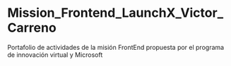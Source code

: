 # Mission_Frontend_LaunchX_Victor_Carreno
Portafolio de actividades de la misión FrontEnd propuesta por el programa de innovación virtual y Microsoft
